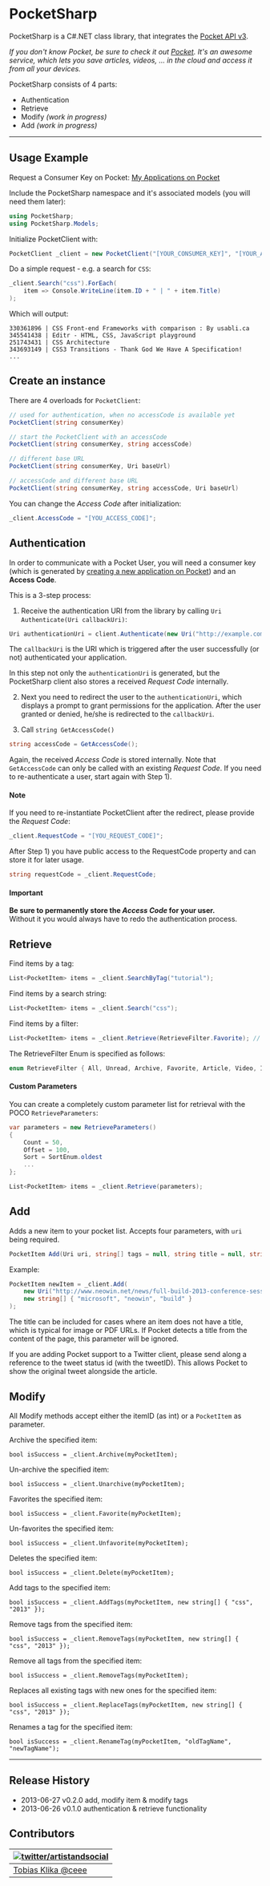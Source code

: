 # PocketSharp

PocketSharp is a C#.NET class library, that integrates the [Pocket API v3](http://getpocket.com/developer).

_If you don't know Pocket, be sure to check it out [Pocket](http://getpocket.com). It's an awesome service, which lets you save articles, videos, ... in the cloud and access it from all your devices._

PocketSharp consists of 4 parts:

- Authentication
- Retrieve
- Modify _(work in progress)_
- Add _(work in progress)_

---

## Usage Example

Request a Consumer Key on Pocket: [My Applications on Pocket](http://getpocket.com/developer/apps/)

Include the PocketSharp namespace and it's associated models (you will need them later):

```csharp
using PocketSharp;
using PocketSharp.Models;
```

Initialize PocketClient with:

```csharp
PocketClient _client = new PocketClient("[YOUR_CONSUMER_KEY]", "[YOUR_ACCESS_CODE]");
```

Do a simple request - e.g. a search for `CSS`:

```csharp
_client.Search("css").ForEach(
	item => Console.WriteLine(item.ID + " | " + item.Title)
);
```

Which will output:

    330361896 | CSS Front-end Frameworks with comparison : By usabli.ca
    345541438 | Editr - HTML, CSS, JavaScript playground
    251743431 | CSS Architecture
    343693149 | CSS3 Transitions - Thank God We Have A Specification!
	...

## Create an instance

There are 4 overloads for `PocketClient`:

```csharp
// used for authentication, when no accessCode is available yet
PocketClient(string consumerKey)

// start the PocketClient with an accessCode
PocketClient(string consumerKey, string accessCode)

// different base URL
PocketClient(string consumerKey, Uri baseUrl)

// accessCode and different base URL
PocketClient(string consumerKey, string accessCode, Uri baseUrl)
```

You can change the _Access Code_ after initialization:

```csharp
_client.AccessCode = "[YOU_ACCESS_CODE]";
```

## Authentication

In order to communicate with a Pocket User, you will need a consumer key (which is generated by [creating a new application on Pocket](http://getpocket.com/developer/apps/)) and an **Access Code**.

This is a 3-step process:

1) Receive the authentication URI from the library by calling `Uri Authenticate(Uri callbackUri)`:

```csharp
Uri authenticationUri = client.Authenticate(new Uri("http://example.com"));
```

The `callbackUri` is the URI which is triggered after the user successfully (or not) authenticated your application. 

In this step not only the `authenticationUri` is generated, but the PocketSharp client also stores a received _Request Code_ internally.

2) Next you need to redirect the user to the `authenticationUri`, which displays a prompt to grant permissions for the application. After the user granted or denied, he/she is redirected to the `callbackUri`.

3) Call `string GetAccessCode()`

```csharp
string accessCode = GetAccessCode();
```

Again, the received _Access Code_ is stored internally.
Note that `GetAccessCode` can only be called with an existing _Request Code_. If you need to re-authenticate a user, start again with Step 1).

#### Note

If you need to re-instantiate PocketClient after the redirect, please provide the _Request Code_:

```csharp
_client.RequestCode = "[YOU_REQUEST_CODE]";
```

After Step 1) you have public access to the RequestCode property and can store it for later usage.

```csharp
string requestCode = _client.RequestCode;
```

#### Important

**Be sure to permanently store the _Access Code_ for your user.**
<br>
Without it you would always have to redo the authentication process.

## Retrieve

Find items by a tag:

```csharp
List<PocketItem> items = _client.SearchByTag("tutorial");
```

Find items by a search string:

```csharp
List<PocketItem> items = _client.Search("css");
```

Find items by a filter:

```csharp
List<PocketItem> items = _client.Retrieve(RetrieveFilter.Favorite); // only favorites
```

The RetrieveFilter Enum is specified as follows:

```csharp
enum RetrieveFilter { All, Unread, Archive, Favorite, Article, Video, Image }
```

#### Custom Parameters

You can create a completely custom parameter list for retrieval with the POCO `RetrieveParameters`:

```csharp
var parameters = new RetrieveParameters()
{
	Count = 50,
	Offset = 100,
	Sort = SortEnum.oldest
	...
};

List<PocketItem> items = _client.Retrieve(parameters);
```

## Add

Adds a new item to your pocket list.
Accepts four parameters, with `uri` being required.

```csharp
PocketItem Add(Uri uri, string[] tags = null, string title = null, string tweetID = null)
```

Example:

```csharp
PocketItem newItem = _client.Add(
	new Uri("http://www.neowin.net/news/full-build-2013-conference-sessions-listing-revealed"),
	new string[] { "microsoft", "neowin", "build" }
);
```

The title can be included for cases where an item does not have a title, which is typical for image or PDF URLs. If Pocket detects a title from the content of the page, this parameter will be ignored.

If you are adding Pocket support to a Twitter client, please send along a reference to the tweet status id (with the tweetID). This allows Pocket to show the original tweet alongside the article.

## Modify

All Modify methods accept either the itemID (as int) or a `PocketItem` as parameter.

Archive the specified item:

	bool isSuccess = _client.Archive(myPocketItem);

Un-archive the specified item:

	bool isSuccess = _client.Unarchive(myPocketItem);

Favorites the specified item:

	bool isSuccess = _client.Favorite(myPocketItem);

Un-favorites the specified item:

	bool isSuccess = _client.Unfavorite(myPocketItem);

Deletes the specified item:

	bool isSuccess = _client.Delete(myPocketItem);

Add tags to the specified item:

	bool isSuccess = _client.AddTags(myPocketItem, new string[] { "css", "2013" });

Remove tags from the specified item:

	bool isSuccess = _client.RemoveTags(myPocketItem, new string[] { "css", "2013" });

Remove all tags from the specified item:

	bool isSuccess = _client.RemoveTags(myPocketItem);

Replaces all existing tags with new ones for the specified item:

	bool isSuccess = _client.ReplaceTags(myPocketItem, new string[] { "css", "2013" });

Renames a tag for the specified item:

	bool isSuccess = _client.RenameTag(myPocketItem, "oldTagName", "newTagName");

---

## Release History

- 2013-06-27 v0.2.0 add, modify item & modify tags
- 2013-06-26 v0.1.0 authentication & retrieve functionality

## Contributors
| [![twitter/artistandsocial](http://gravatar.com/avatar/9c61b1f4307425f12f05d3adb930ba66?s=70)](http://twitter.com/artistandsocial "Follow @artistandsocial on Twitter") |
|---|
| [Tobias Klika @ceee](https://github.com/ceee) |